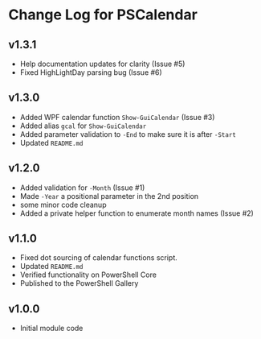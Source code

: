 # Change Log for PSCalendar

## v1.3.1

+ Help documentation updates for clarity (Issue #5)
+ Fixed HighLightDay parsing bug (Issue #6)

## v1.3.0

+ Added WPF calendar function `Show-GuiCalendar` (Issue #3)
+ Added alias `gcal` for `Show-GuiCalendar`
+ Added parameter validation to `-End` to make sure it is after `-Start`
+ Updated `README.md`

## v1.2.0

+ Added validation for `-Month` (Issue #1)
+ Made `-Year` a positional parameter in the 2nd position
+ some minor code cleanup
+ Added a private helper function to enumerate month names (Issue #2)

## v1.1.0

+ Fixed dot sourcing of calendar functions script.
+ Updated `README.md`
+ Verified functionality on PowerShell Core
+ Published to the PowerShell Gallery

## v1.0.0

+ Initial module code
